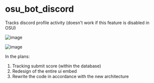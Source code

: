 # osu_bot_discord

Tracks discord profile activity (doesn't work if this feature is disabled in OSU)

![image](https://user-images.githubusercontent.com/70542011/154005106-15f2433b-20e0-4dd8-8e98-30321e0b73be.png)

![image](https://user-images.githubusercontent.com/70542011/154066080-ea276f0e-ec50-416b-867c-324dcebde3fe.png)


In the plans:
1) Tracking submit score (within the database)
2) Redesign of the entire ui embed
3) Rewrite the code in accordance with the new architecture
